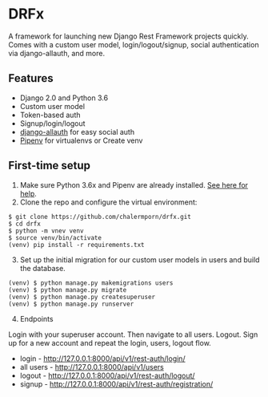 # DRFx

A framework for launching new Django Rest Framework projects quickly. Comes with a custom user model, login/logout/signup, social authentication via django-allauth, and more.

## Features

* Django 2.0 and Python 3.6
* Custom user model
* Token-based auth
* Signup/login/logout
* [django-allauth](https://github.com/pennersr/django-allauth) for easy social auth
* [Pipenv](https://github.com/pypa/pipenv) for virtualenvs or Create venv

## First-time setup

1.  Make sure Python 3.6x and Pipenv are already installed. [See here for help](https://djangoforbeginners.com/initial-setup/).
2.  Clone the repo and configure the virtual environment:

```
$ git clone https://github.com/chalermporn/drfx.git
$ cd drfx
$ python -m vnev venv
$ source venv/bin/activate
(venv) pip install -r requirements.txt
```

3.  Set up the initial migration for our custom user models in users and build the database.

```
(venv) $ python manage.py makemigrations users
(venv) $ python manage.py migrate
(venv) $ python manage.py createsuperuser
(venv) $ python manage.py runserver
```

4.  Endpoints

Login with your superuser account. Then navigate to all users. Logout. Sign up for a new account and repeat the login, users, logout flow.

* login - http://127.0.0.1:8000/api/v1/rest-auth/login/
* all users - http://127.0.0.1:8000/api/v1/users
* logout - http://127.0.0.1:8000/api/v1/rest-auth/logout/
* signup - http://127.0.0.1:8000/api/v1/rest-auth/registration/
